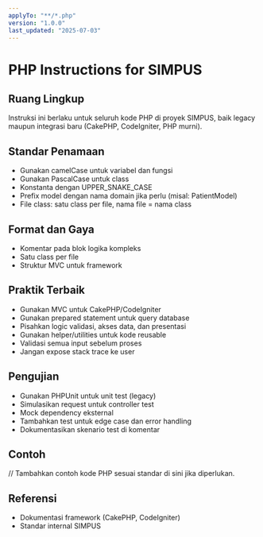 ```yaml
---
applyTo: "**/*.php"
version: "1.0.0"
last_updated: "2025-07-03"
---
```


# PHP Instructions for SIMPUS

## Ruang Lingkup
Instruksi ini berlaku untuk seluruh kode PHP di proyek SIMPUS, baik legacy maupun integrasi baru (CakePHP, CodeIgniter, PHP murni).

## Standar Penamaan
- Gunakan camelCase untuk variabel dan fungsi
- Gunakan PascalCase untuk class
- Konstanta dengan UPPER_SNAKE_CASE
- Prefix model dengan nama domain jika perlu (misal: PatientModel)
- File class: satu class per file, nama file = nama class

## Format dan Gaya
- Komentar pada blok logika kompleks
- Satu class per file
- Struktur MVC untuk framework

## Praktik Terbaik
- Gunakan MVC untuk CakePHP/CodeIgniter
- Gunakan prepared statement untuk query database
- Pisahkan logic validasi, akses data, dan presentasi
- Gunakan helper/utilities untuk kode reusable
- Validasi semua input sebelum proses
- Jangan expose stack trace ke user

## Pengujian
- Gunakan PHPUnit untuk unit test (legacy)
- Simulasikan request untuk controller test
- Mock dependency eksternal
- Tambahkan test untuk edge case dan error handling
- Dokumentasikan skenario test di komentar

## Contoh
// Tambahkan contoh kode PHP sesuai standar di sini jika diperlukan.

## Referensi
- Dokumentasi framework (CakePHP, CodeIgniter)
- Standar internal SIMPUS
